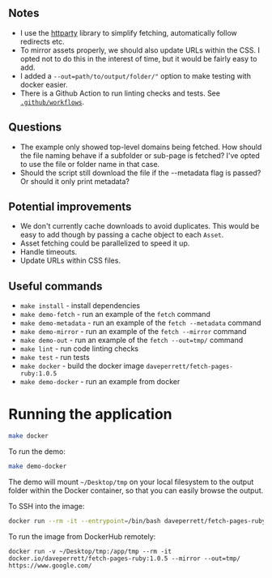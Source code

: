 ## Notes

- I use the [httparty](https://github.com/jnunemaker/httparty) library to simplify fetching, automatically follow redirects etc.
- To mirror assets properly, we should also update URLs within the CSS. I opted not to do this in the interest of time, but it would be fairly easy to add.
- I added a `--out=path/to/output/folder/"` option to make testing with docker easier.
- There is a Github Action to run linting checks and tests. See [`.github/workflows`](https://github.com/recurser/fetch-pages/tree/main/.github/workflows).


## Questions

- The example only showed top-level domains being fetched. How should the file naming behave if a subfolder or sub-page is fetched? I've opted to use the file or folder name in that case.
- Should the script still download the file if the --metadata flag is passed? Or should it only print metadata?


## Potential improvements

- We don't currently cache downloads to avoid duplicates. This would be easy to add though by passing a cache object to each `Asset`.
- Asset fetching could be parallelized to speed it up.
- Handle timeouts.
- Update URLs within CSS files.


## Useful commands

- `make install` - install dependencies
- `make demo-fetch` - run an example of the `fetch` command
- `make demo-metadata` - run an example of the `fetch --metadata` command
- `make demo-mirror` - run an example of the `fetch --mirror` command
- `make demo-out` - run an example of the `fetch --out=tmp/` command
- `make lint` - run code linting checks
- `make test` - run tests
- `make docker` - build the docker image `daveperrett/fetch-pages-ruby:1.0.5`
- `make demo-docker` - run an example from docker


# Running the application

```bash
make docker
```

To run the demo:

```bash
make demo-docker
```

The demo will mount `~/Desktop/tmp` on your local filesystem to the output folder within the Docker container, so that you can easily browse the output.

To SSH into the image:

```bash
docker run --rm -it --entrypoint=/bin/bash daveperrett/fetch-pages-ruby:1.0.5
```

To run the image from DockerHub remotely:

```
docker run -v ~/Desktop/tmp:/app/tmp --rm -it docker.io/daveperrett/fetch-pages-ruby:1.0.5 --mirror --out=tmp/ https://www.google.com/
```

